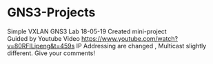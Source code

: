 # GNS3-Projects
Simple VXLAN GNS3 Lab
18-05-19
Created mini-project  
Guided by Youtube Video https://www.youtube.com/watch?v=80RFILipeng&t=459s
IP Addressing are changed , Multicast slightly different.
Give your comments!
